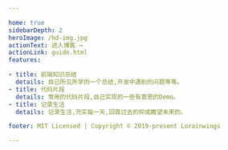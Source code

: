 ```yaml
---

home: true
sidebarDepth: 2
heroImage: /hd-img.jpg
actionText: 进入博客 →
actionLink: guide.html
features:

- title: 前端知识总结
  details: 自己所见所学的一个总结,开发中遇到的问题等等。
- title: 代码片段
  details: 常用的代码片段,自己实现的一些有意思的Demo。
- title: 记录生活
  details: 记录生活,充实每一天,回首过去的抑或瞻望未来的。

footer: MIT Licensed | Copyright © 2019-present Lorainwings

---
```

